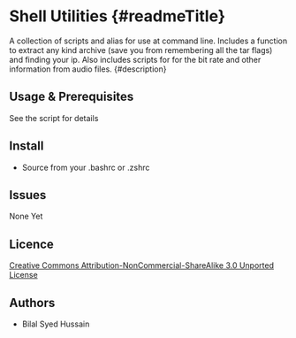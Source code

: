 Shell Utilities {#readmeTitle}
===============
A collection of scripts and alias for use at command line. Includes a function to extract any kind archive (save you from remembering all the tar flags) and finding your ip. Also includes scripts for for the bit rate and other information from audio files.
{#description}



Usage & Prerequisites
-----
See the script for details 	

Install 
-------
* Source from your .bashrc or .zshrc

Issues
------
None Yet

Licence
-------
[Creative Commons Attribution-NonCommercial-ShareAlike 3.0 Unported License](http://creativecommons.org/licenses/by-nc-sa/3.0/ "Full details")

Authors
-------
* Bilal Syed Hussain